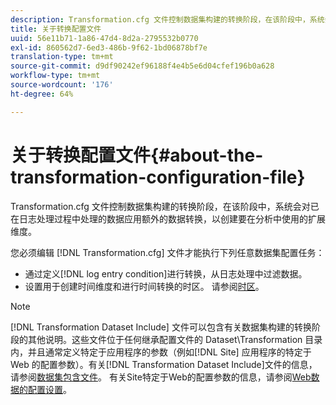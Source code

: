 ```yaml
---
description: Transformation.cfg 文件控制数据集构建的转换阶段，在该阶段中，系统会对已在日志处理过程中处理的数据应用额外的数据转换，以创建要在分析中使用的扩展维度。
title: 关于转换配置文件
uuid: 56e11b71-1a86-47d4-8d2a-2795532b0770
exl-id: 860562d7-6ed3-486b-9f62-1bd06878bf7e
translation-type: tm+mt
source-git-commit: d9df90242ef96188f4e4b5e6d04cfef196b0a628
workflow-type: tm+mt
source-wordcount: '176'
ht-degree: 64%

---
```


# 关于转换配置文件{#about-the-transformation-configuration-file}

Transformation.cfg 文件控制数据集构建的转换阶段，在该阶段中，系统会对已在日志处理过程中处理的数据应用额外的数据转换，以创建要在分析中使用的扩展维度。

您必须编辑 [!DNL Transformation.cfg] 文件才能执行下列任意数据集配置任务：

* 通过定义[!DNL log entry condition]进行转换，从日志处理中过滤数据。
* 设置用于创建时间维度和进行时间转换的时区。 请参阅[时区](../../../home/c-dataset-const-proc/c-trans-config-file/c-spec-trans-param/c-time-zones.md#concept-9cf16b1cb4874f7d85e1dd950fdb4956)。

>[!NOTE]
>
>[!DNL Transformation Dataset Include] 文件可以包含有关数据集构建的转换阶段的其他说明。这些文件位于任何继承配置文件的 Dataset\Transformation 目录内，并且通常定义特定于应用程序的参数（例如[!DNL Site] 应用程序的特定于 Web 的配置参数）。有关[!DNL Transformation Dataset Include]文件的信息，请参阅[数据集包含文件](../../../home/c-dataset-const-proc/c-dataset-inc-files/c-abt-dataset-inc-files.md)。 有关Site特定于Web的配置参数的信息，请参阅[Web数据的配置设置](../../../home/c-dataset-const-proc/c-config-web-data/c-config-web-data.md#concept-9a306b65483a484bb3f6f3c1d7e77519)。
